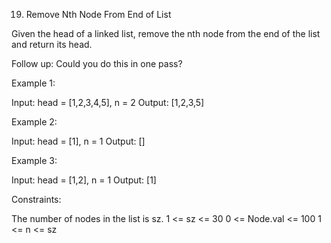19. Remove Nth Node From End of List

Given the head of a linked list, remove the nth node from the end of the list and return its head.

Follow up: Could you do this in one pass?

 

Example 1:


Input: head = [1,2,3,4,5], n = 2
Output: [1,2,3,5]


Example 2:

Input: head = [1], n = 1
Output: []


Example 3:

Input: head = [1,2], n = 1
Output: [1]
 

Constraints:

The number of nodes in the list is sz.
1 <= sz <= 30
0 <= Node.val <= 100
1 <= n <= sz
